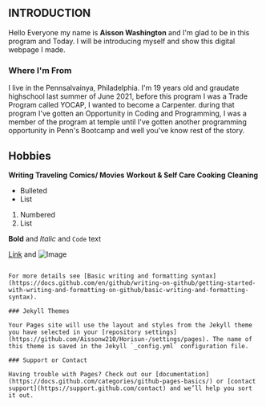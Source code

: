## INTRODUCTION
Hello Everyone my name is **Aisson Washington**  and I'm glad to be in this program and Today. I will be introducing myself and show this digital webpage I made.

### Where I'm From
I live in the Pennsalvainya, Philadelphia. I'm 19 years old and graudate highschool last summer of June 2021, before this program I was a Trade Program called YOCAP, I wanted to become a Carpenter. during that program I've gotten an Opportunity in Coding and Programming, I was a member of the program at temple until I've gotten another programming opportunity in Penn's Bootcamp and well you've know rest of the story.

## Hobbies
**Writing**
**Traveling**
**Comics/ Movies**
**Workout & Self Care**
**Cooking**
**Cleaning**

- Bulleted
- List

1. Numbered
2. List

**Bold** and _Italic_ and `Code` text

[Link](url) and ![Image](src)
```

For more details see [Basic writing and formatting syntax](https://docs.github.com/en/github/writing-on-github/getting-started-with-writing-and-formatting-on-github/basic-writing-and-formatting-syntax).

### Jekyll Themes

Your Pages site will use the layout and styles from the Jekyll theme you have selected in your [repository settings](https://github.com/Aissonw210/Horisun-/settings/pages). The name of this theme is saved in the Jekyll `_config.yml` configuration file.

### Support or Contact

Having trouble with Pages? Check out our [documentation](https://docs.github.com/categories/github-pages-basics/) or [contact support](https://support.github.com/contact) and we’ll help you sort it out.
